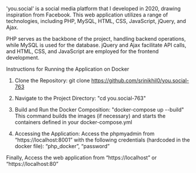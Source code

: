 'you.social' is a social media platform that I developed in 2020, drawing inspiration from Facebook. 
This web application utilizes a range of technologies, including PHP, MySQL, HTML, CSS, JavaScript, jQuery, and Ajax. 

PHP serves as the backbone of the project, handling backend operations, while MySQL is used for the database. 
jQuery and Ajax facilitate API calls, and HTML, CSS, and JavaScript are employed for the frontend development. 

Instructions for Running the Application on Docker
1. Clone the Repository: 
git clone https://github.com/srinikhil0/you.social-763 

2. Navigate to the Project Directory: 
"cd you.social-763" 

3. Build and Run the Docker Composition: 
"docker-compose up --build"
This command builds the images (if necessary) and starts the containers defined in your docker-compose.yml

5. Accessing the Application: 
Access the phpmyadmin from “https://localhost:8001” with the following credentials (hardcoded in the docker file): “php_docker”, “password”

Finally, Access the web application from “https://localhost” or “https://localhost:80”
